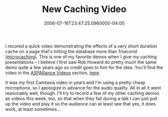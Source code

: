 ﻿---
title: New Caching Video
date: "2006-07-16T23:47:25.0960000-04:00"
description: I recorded a quick video demonstrating the effects of a very short
featuredImage: /img/default-post-image.jpg
---

I recored a quick video demonstrating the effects of a very short duration cache on a page that's hitting the database more than 1/second ([microcaching](http://aspalliance.com/251)). This is one of my favorite demos when I give my caching presentations – I believe I first saw Rob Howard do pretty much the same demo quite a few years ago so credit goes to him for the idea. You'll find the video in the [ASPAlliance Videos](http://aspalliance.com/videos) section, [here](http://aspalliance.com/928).

It was my first Camtasia video in years and I'm using a pretty cheap microphone, so I apologize in advance for the audio quality. All in all it went reasonably well, though. I'll try to record a few of my other caching demos as videos this week, too, so that when they fail during a talk I can just pull up the video and play it so the audience can at least see that yes, it does work, at least sometimes…

